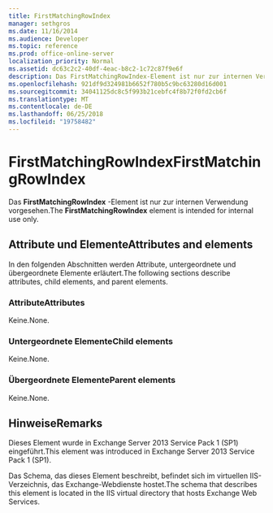 ```yaml
---
title: FirstMatchingRowIndex
manager: sethgros
ms.date: 11/16/2014
ms.audience: Developer
ms.topic: reference
ms.prod: office-online-server
localization_priority: Normal
ms.assetid: dc63c2c2-40df-4eac-b8c2-1c72c87f9e6f
description: Das FirstMatchingRowIndex-Element ist nur zur internen Verwendung vorgesehen.
ms.openlocfilehash: 921df9d324981b6652f780b5c9bc63280d16d001
ms.sourcegitcommit: 34041125dc8c5f993b21cebfc4f8b72f0fd2cb6f
ms.translationtype: MT
ms.contentlocale: de-DE
ms.lasthandoff: 06/25/2018
ms.locfileid: "19758482"
---
```

# <a name="firstmatchingrowindex"></a><span data-ttu-id="4eb7b-103">FirstMatchingRowIndex</span><span class="sxs-lookup"><span data-stu-id="4eb7b-103">FirstMatchingRowIndex</span></span>

<span data-ttu-id="4eb7b-104">Das **FirstMatchingRowIndex** -Element ist nur zur internen Verwendung vorgesehen.</span><span class="sxs-lookup"><span data-stu-id="4eb7b-104">The **FirstMatchingRowIndex** element is intended for internal use only.</span></span> 

## <a name="attributes-and-elements"></a><span data-ttu-id="4eb7b-105">Attribute und Elemente</span><span class="sxs-lookup"><span data-stu-id="4eb7b-105">Attributes and elements</span></span>

<span data-ttu-id="4eb7b-106">In den folgenden Abschnitten werden Attribute, untergeordnete und übergeordnete Elemente erläutert.</span><span class="sxs-lookup"><span data-stu-id="4eb7b-106">The following sections describe attributes, child elements, and parent elements.</span></span>
  
### <a name="attributes"></a><span data-ttu-id="4eb7b-107">Attribute</span><span class="sxs-lookup"><span data-stu-id="4eb7b-107">Attributes</span></span>

<span data-ttu-id="4eb7b-108">Keine.</span><span class="sxs-lookup"><span data-stu-id="4eb7b-108">None.</span></span>
  
### <a name="child-elements"></a><span data-ttu-id="4eb7b-109">Untergeordnete Elemente</span><span class="sxs-lookup"><span data-stu-id="4eb7b-109">Child elements</span></span>

<span data-ttu-id="4eb7b-110">Keine.</span><span class="sxs-lookup"><span data-stu-id="4eb7b-110">None.</span></span>
  
### <a name="parent-elements"></a><span data-ttu-id="4eb7b-111">Übergeordnete Elemente</span><span class="sxs-lookup"><span data-stu-id="4eb7b-111">Parent elements</span></span>

<span data-ttu-id="4eb7b-112">Keine.</span><span class="sxs-lookup"><span data-stu-id="4eb7b-112">None.</span></span>
  
## <a name="remarks"></a><span data-ttu-id="4eb7b-113">Hinweise</span><span class="sxs-lookup"><span data-stu-id="4eb7b-113">Remarks</span></span>

<span data-ttu-id="4eb7b-114">Dieses Element wurde in Exchange Server 2013 Service Pack 1 (SP1) eingeführt.</span><span class="sxs-lookup"><span data-stu-id="4eb7b-114">This element was introduced in Exchange Server 2013 Service Pack 1 (SP1).</span></span>
  
<span data-ttu-id="4eb7b-115">Das Schema, das dieses Element beschreibt, befindet sich im virtuellen IIS-Verzeichnis, das Exchange-Webdienste hostet.</span><span class="sxs-lookup"><span data-stu-id="4eb7b-115">The schema that describes this element is located in the IIS virtual directory that hosts Exchange Web Services.</span></span>
  

